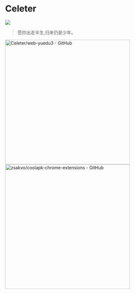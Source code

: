 # Celeter

[![](https://img.shields.io/badge/-gmail.com-D13559?style=flat-square&logo=gmail&logoColor=white&labelColor=D13559)](mailto:alansky114@gmail.com)

> 愿你出走半生,归来仍是少年。


<a href="https://github.com/Celeter/web-yuedu3" target="_blank"><img src="https://gh-card.dev/repos/Celeter/web-yuedu3.svg?fullname=" alt="Celeter/web-yuedu3 - GitHub" width="400px"></a> <a href="https://github.com/Celeter/Running-Code" target="_blank"><img src="https://gh-card.dev/repos/Celeter/Running-Code.svg?fullname=" alt="zsakvo/coolapk-chrome-extensions - GitHub" width="400px"></a>
